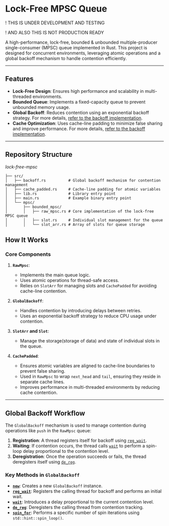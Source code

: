 # Lock-Free MPSC Queue
! THIS IS UNDER DEVELOPMENT AND TESTING

! AND ALSO THIS IS NOT PRODUCTION READY

A high-performance, lock-free, bounded & unbounded multiple-producer single-consumer (MPSC) queue implemented in Rust. This project is designed for concurrent environments, leveraging atomic operations and a global backoff mechanism to handle contention efficiently.


---

## Features

- **Lock-Free Design**: Ensures high performance and scalability in multi-threaded environments.
- **Bounded Queue**: Implements a fixed-capacity queue to prevent unbounded memory usage.
- **Global Backoff**: Reduces contention using an exponential backoff strategy. For more details, [refer to the backoff implementation](https://github.com/LOKESH-999/lock-free-mpsc/blob/main/src/backoff.rs).
- **Cache Optimization**: Uses cache-line padding to minimize false sharing and improve performance. For more details, [refer to the backoff implementation](http://github.com/LOKESH-999/lock-free-mpsc/blob/main/src/cache_padded.rs).

---

## Repository Structure
*lock-free-mpsc*

    ├── src/
    │   ├── backoff.rs          # Global backoff mechanism for contention management
    │   ├── cache_padded.rs     # Cache-line padding for atomic variables
    │   ├── lib.rs              # Library entry point
    │   ├── main.rs             # Example binary entry point
    │   └── mpsc/
    │       ├── bounded_mpsc/
    │       │   ├── raw_mpsc.rs # Core implementation of the lock-free MPSC queue
    │       │   ├── slot.rs     # Individual slot management for the queue
    │       │   └── slot_arr.rs # Array of slots for queue storage

## How It Works

### Core Components

1. **`RawMpsc`**:
   - Implements the main queue logic.
   - Uses atomic operations for thread-safe access.
   - Relies on `SlotArr` for managing slots and `CachePadded` for avoiding cache-line contention.

2. **`GlobalBackoff`**:
   - Handles contention by introducing delays between retries.
   - Uses an exponential backoff strategy to reduce CPU usage under contention.

3. **`SlotArr` and `Slot`**:
   - Manage the storage(storage of data) and state of individual slots in the queue.

4. **`CachePadded`**:
   - Ensures atomic variables are aligned to cache-line boundaries to prevent false sharing.
   - Used in `RawMpsc` to wrap `next_head` and `tail`, ensuring they reside in separate cache lines.
   - Improves performance in multi-threaded environments by reducing cache contention.

---

## Global Backoff Workflow

The `GlobalBackoff` mechanism is used to manage contention during operations like `push` in the `RawMpsc` queue:

1. **Registration**: A thread registers itself for backoff using [`reg_wait`](src/backoff.rs).
2. **Waiting**: If contention occurs, the thread calls [`wait`](src/backoff.rs) to perform a spin-loop delay proportional to the contention level.
3. **Deregistration**: Once the operation succeeds or fails, the thread deregisters itself using [`de_reg`](src/backoff.rs).

### Key Methods in `GlobalBackoff`

- **[`new`](src/backoff.rs)**: Creates a new `GlobalBackoff` instance.
- **[`reg_wait`](src/backoff.rs)**: Registers the calling thread for backoff and performs an initial wait.
- **[`wait`](src/backoff.rs)**: Introduces a delay proportional to the current contention level.
- **[`de_reg`](src/backoff.rs)**: Deregisters the calling thread from contention tracking.
- **[`spin_for`](src/backoff.rs)**: Performs a specific number of spin iterations using `std::hint::spin_loop()`.
